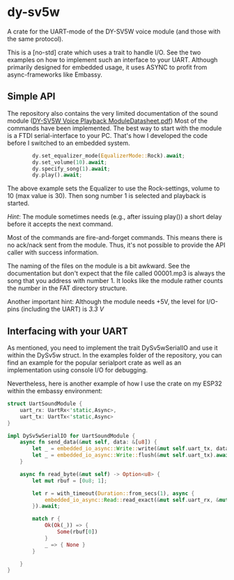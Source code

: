 # dy-sv5w
A crate for the UART-mode of the DY-SV5W voice module (and those with the same protocol).

This is a [no-std] crate which uses a trait to handle I/O. 
See the two examples on how to implement such an interface to your UART.
Although primarily designed for embedded usage, it uses ASYNC to profit from async-frameworks like Embassy.

## Simple API
The repository also contains the very limited documentation of the sound module ([DY-SV5W Voice Playback ModuleDatasheet.pdf](DY-SV5W%20Voice%20Playback%20ModuleDatasheet.pdf))
Most of the commands have been implemented. The best way to start with the module is a FTDI serial-interface to your PC.
That's how I developed the code before I switched to an embedded system.

```rust
        dy.set_equalizer_mode(EqualizerMode::Rock).await;
        dy.set_volume(10).await;
        dy.specify_song(1).await;
        dy.play().await;
```
The above example sets the Equalizer to use the Rock-settings, volume to 10 (max value is 30). Then song number 1 is selected and playback is started.

*Hint*: The module sometimes needs (e.g., after issuing play()) a short delay before it accepts the next command.

Most of the commands are fire-and-forget commands. This means there is no ack/nack sent from the module. Thus, it's not possible to provide the API caller with success information.

The naming of the files on the module is a bit awkward. See the documentation but don't expect that the file called 00001.mp3 is always the song that you address with number 1.
It looks like the module rather counts the number in the FAT directory structure.

Another important hint: Although the module needs +5V, the level for I/O-pins (including the UART) is *3.3 V*


## Interfacing with your UART
As mentioned, you need to implement the trait DySv5wSerialIO and use it within the DySv5w struct. 
In the examples folder of the repository, you can find an example for the popular serialport crate as well as an implementation using console I/O for debugging.

Nevertheless, here is another example of how I use the crate on my ESP32 within the embassy environment:
```rust
struct UartSoundModule {
    uart_rx: UartRx<'static,Async>,
    uart_tx: UartTx<'static,Async>
}

impl DySv5wSerialIO for UartSoundModule {
    async fn send_data(&mut self, data: &[u8]) {
        let _ = embedded_io_async::Write::write(&mut self.uart_tx, data).await;
        let _ = embedded_io_async::Write::flush(&mut self.uart_tx).await;
    }

    async fn read_byte(&mut self) -> Option<u8> {
        let mut rbuf = [0u8; 1];

        let r = with_timeout(Duration::from_secs(1), async {
            embedded_io_async::Read::read_exact(&mut self.uart_rx, &mut rbuf).await
        }).await;

        match r {
            Ok(Ok(_)) => {
                Some(rbuf[0])
            }
            _ => { None }
        }

    }
}

```
